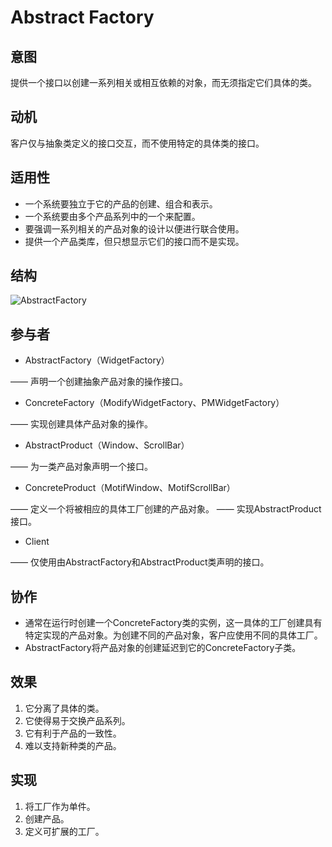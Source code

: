 # Abstract Factory

## 意图

提供一个接口以创建一系列相关或相互依赖的对象，而无须指定它们具体的类。

## 动机

客户仅与抽象类定义的接口交互，而不使用特定的具体类的接口。

## 适用性

- 一个系统要独立于它的产品的创建、组合和表示。
- 一个系统要由多个产品系列中的一个来配置。
- 要强调一系列相关的产品对象的设计以便进行联合使用。
- 提供一个产品类库，但只想显示它们的接口而不是实现。

## 结构

![AbstractFactory](AbstractFactory.png)

## 参与者

- AbstractFactory（WidgetFactory）

—— 声明一个创建抽象产品对象的操作接口。

- ConcreteFactory（ModifyWidgetFactory、PMWidgetFactory）

—— 实现创建具体产品对象的操作。

- AbstractProduct（Window、ScrollBar）

—— 为一类产品对象声明一个接口。

- ConcreteProduct（MotifWindow、MotifScrollBar）

—— 定义一个将被相应的具体工厂创建的产品对象。
—— 实现AbstractProduct接口。

- Client

—— 仅使用由AbstractFactory和AbstractProduct类声明的接口。

## 协作

- 通常在运行时创建一个ConcreteFactory类的实例，这一具体的工厂创建具有特定实现的产品对象。为创建不同的产品对象，客户应使用不同的具体工厂。
- AbstractFactory将产品对象的创建延迟到它的ConcreteFactory子类。

## 效果

1. 它分离了具体的类。
2. 它使得易于交换产品系列。
3. 它有利于产品的一致性。
4. 难以支持新种类的产品。

## 实现

1. 将工厂作为单件。
2. 创建产品。
3. 定义可扩展的工厂。